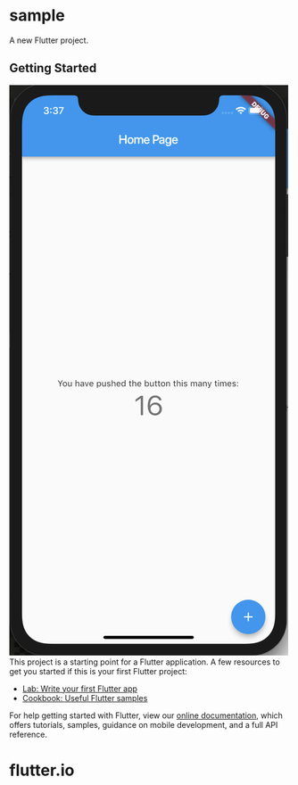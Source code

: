 # sample

A new Flutter project.

## Getting Started
<img src="https://raw.githubusercontent.com/ng-model/flutter.io/master/Screen%20Shot%202019-03-02%20at%203.37.02%20PM.png" alt="Fitness app design">
This project is a starting point for a Flutter application.
A few resources to get you started if this is your first Flutter project:

- [Lab: Write your first Flutter app](https://flutter.io/docs/get-started/codelab)
- [Cookbook: Useful Flutter samples](https://flutter.io/docs/cookbook)

For help getting started with Flutter, view our 
[online documentation](https://flutter.io/docs), which offers tutorials, 
samples, guidance on mobile development, and a full API reference.
# flutter.io
